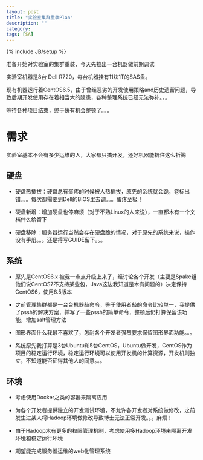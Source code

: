 ```yaml
---
layout: post
title: "实验室集群重装Plan"
description: ""
category:
tags: [SA]
---
```

{% include JB/setup %}

准备开始对实验室的集群重装，今天先拉出一台机器做前期调试

实验室机器是8台 Dell R720，每台机器挂有11块1T的SAS盘。

现有机器运行着CentOS6.5，由于曾经恶劣的开发使用策略and历史遗留问题，导致后期开发使用存在着相当大的隐患，各种整理系统已经无法弥补。。。

等待各种项目结束，终于快有机会整顿了。。。

# 需求

实验室基本不会有多少运维的人，大家都只搞开发，还好机器能抗住这么折腾

## 硬盘

 - 硬盘热插拔：硬盘总有蛋疼的时候被人热插拔，原先的系统就会跪，卷标出错。。。每次都需要到Dell的BIOS里去调。。。蛋疼至极！

 - 硬盘新增：增加硬盘也停麻烦（对于不熟Linux的人来说），一直都木有一个文档什么给留下

 - 硬盘移除：服务器运行当然会存在硬盘跪的情况，对于原先的系统来说，操作没有手册。。。还是得写GUIDE留下。。。

## 系统

 - 原先是CentOS6.x 被我一点点升级上来了，经讨论各个开发（主要是Spake组他们说CentOS7不支持某些包，Java这边我知道是木有问题的）决定保持CentOS6，使用6.5版本

 - 之前管理集群都是一台台机器敲命令，鉴于使用者敲的命令比较单一，我提供了pssh的解决方案，并写了一些pssh的简单命令，整顿后仍打算保留该功能，增加salt管理方法

 - 图形界面什么我最不喜欢了，怎耐各个开发者强烈要求保留图形界面功能。。。

 - 系统原先我打算是3台Ubuntu和5台CentOS，Ubuntu做开发，CentOS作为项目的稳定运行环境，稳定运行环境可以使用开发机的计算资源，开发机则独立，不知道能否征得其他人的同意。。。

## 环境

 - 考虑使用Docker之类的容器来隔离应用

 - 为各个开发者提供独立的开发测试环境，不允许各开发者对系统做修改，之前发生过某人将Hadoop环境做修改导致博士无法正常开发。。。麻烦！

 - 由于Hadoop木有更多的权限管理机制，考虑使用多Hadoop环境来隔离开发环境和稳定运行环境

 - 期望能完成服务器运维的web化管理系统
